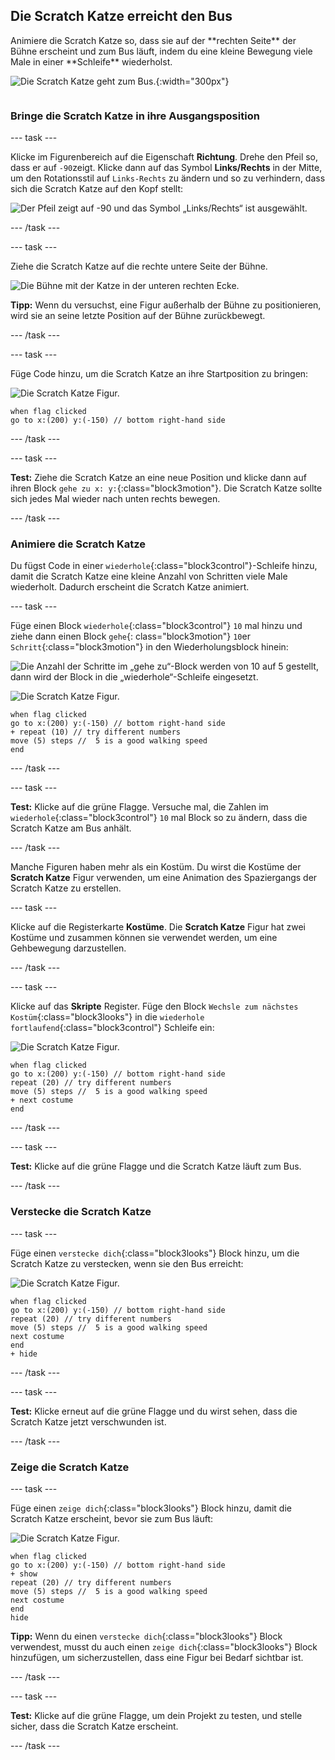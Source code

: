 ## Die Scratch Katze erreicht den Bus

<div style="display: flex; flex-wrap: wrap">
<div style="flex-basis: 200px; flex-grow: 1; margin-right: 15px;">
Animiere die Scratch Katze so, dass sie auf der **rechten Seite** der Bühne erscheint und zum Bus läuft, indem du eine kleine Bewegung viele Male in einer **Schleife** wiederholst. 
</div>
<div>

![Die Scratch Katze geht zum Bus.](images/cat-catches-bus.png){:width="300px"}

</div>
</div>

### Bringe die Scratch Katze in ihre Ausgangsposition

--- task ---

Klicke im Figurenbereich auf die Eigenschaft **Richtung**. Drehe den Pfeil so, dass er auf `-90`zeigt. Klicke dann auf das Symbol **Links/Rechts** in der Mitte, um den Rotationsstil auf `Links-Rechts` zu ändern und so zu verhindern, dass sich die Scratch Katze auf den Kopf stellt:

![Der Pfeil zeigt auf -90 und das Symbol „Links/Rechts“ ist ausgewählt.](images/sprite-pane-direction.png)

--- /task ---

--- task ---

Ziehe die Scratch Katze auf die rechte untere Seite der Bühne.

![Die Bühne mit der Katze in der unteren rechten Ecke.](images/bottom-right-cat.png)

**Tipp:** Wenn du versuchst, eine Figur außerhalb der Bühne zu positionieren, wird sie an seine letzte Position auf der Bühne zurückbewegt.

--- /task ---

--- task ---

Füge Code hinzu, um die Scratch Katze an ihre Startposition zu bringen:

![Die Scratch Katze Figur.](images/scratch-cat-sprite.png)

```blocks3
when flag clicked
go to x:(200) y:(-150) // bottom right-hand side
```

--- /task ---

--- task ---

**Test:** Ziehe die Scratch Katze an eine neue Position und klicke dann auf ihren Block `gehe zu x: y:`{:class="block3motion"}. Die Scratch Katze sollte sich jedes Mal wieder nach unten rechts bewegen.

--- /task ---

### Animiere die Scratch Katze

Du fügst Code in einer `wiederhole`{:class="block3control"}-Schleife hinzu, damit die Scratch Katze eine kleine Anzahl von Schritten viele Male wiederholt. Dadurch erscheint die Scratch Katze animiert.

--- task ---

Füge einen Block `wiederhole`{:class="block3control"} `10` mal hinzu und ziehe dann einen Block `gehe`{: class="block3motion"} `10`er `Schritt`{:class="block3motion"} in den Wiederholungsblock hinein:

![Die Anzahl der Schritte im „gehe zu“-Block werden von 10 auf 5 gestellt, dann wird der Block in die „wiederhole“-Schleife eingesetzt.](images/block-into-loop.gif)

![Die Scratch Katze Figur.](images/scratch-cat-sprite.png)

```blocks3
when flag clicked
go to x:(200) y:(-150) // bottom right-hand side
+ repeat (10) // try different numbers
move (5) steps //  5 is a good walking speed
end
```

--- /task ---

--- task ---

**Test:** Klicke auf die grüne Flagge. Versuche mal, die Zahlen im `wiederhole`{:class="block3control"} `10` mal Block so zu ändern, dass die Scratch Katze am Bus anhält.

--- /task ---

Manche Figuren haben mehr als ein Kostüm. Du wirst die Kostüme der **Scratch Katze** Figur verwenden, um eine Animation des Spaziergangs der Scratch Katze zu erstellen.

--- task ---

Klicke auf die Registerkarte **Kostüme**. Die **Scratch Katze** Figur hat zwei Kostüme und zusammen können sie verwendet werden, um eine Gehbewegung darzustellen.

--- /task ---

--- task ---

Klicke auf das **Skripte** Register. Füge den Block `Wechsle zum nächstes Kostüm`{:class="block3looks"} in die `wiederhole fortlaufend`{:class="block3control"} Schleife ein:

![Die Scratch Katze Figur.](images/scratch-cat-sprite.png)

```blocks3
when flag clicked
go to x:(200) y:(-150) // bottom right-hand side
repeat (20) // try different numbers
move (5) steps //  5 is a good walking speed
+ next costume 
end
```
--- /task ---

--- task ---

**Test:** Klicke auf die grüne Flagge und die Scratch Katze läuft zum Bus.

--- /task ---

### Verstecke die Scratch Katze

--- task ---

Füge einen `verstecke dich`{:class="block3looks"} Block hinzu, um die Scratch Katze zu verstecken, wenn sie den Bus erreicht:

![Die Scratch Katze Figur.](images/scratch-cat-sprite.png)

```blocks3
when flag clicked
go to x:(200) y:(-150) // bottom right-hand side
repeat (20) // try different numbers
move (5) steps //  5 is a good walking speed
next costume 
end
+ hide
```

--- /task ---

--- task ---

**Test:** Klicke erneut auf die grüne Flagge und du wirst sehen, dass die Scratch Katze jetzt verschwunden ist.

--- /task ---

### Zeige die Scratch Katze

--- task ---

Füge einen `zeige dich`{:class="block3looks"} Block hinzu, damit die Scratch Katze erscheint, bevor sie zum Bus läuft:

![Die Scratch Katze Figur.](images/scratch-cat-sprite.png)

```blocks3
when flag clicked
go to x:(200) y:(-150) // bottom right-hand side
+ show
repeat (20) // try different numbers
move (5) steps //  5 is a good walking speed
next costume 
end
hide
```

**Tipp:** Wenn du einen `verstecke dich`{:class="block3looks"} Block verwendest, musst du auch einen `zeige dich`{:class="block3looks"} Block hinzufügen, um sicherzustellen, dass eine Figur bei Bedarf sichtbar ist.

--- /task ---

--- task ---

**Test:** Klicke auf die grüne Flagge, um dein Projekt zu testen, und stelle sicher, dass die Scratch Katze erscheint.

--- /task ---

